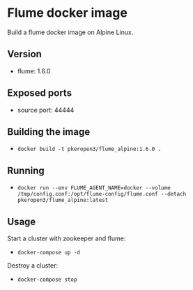 # Flume docker image
Build a flume docker image on Alpine Linux.

## Version
- flume: 1.6.0

## Exposed ports
- source port: 44444

## Building the image       
- ``docker build -t pkeropen3/flume_alpine:1.6.0 .``

## Running
- ``docker run --env FLUME_AGENT_NAME=docker --volume /tmp/config.conf:/opt/flume-config/flume.conf --detach pkeropen3/flume_alpine:latest ``

## Usage
Start a cluster with zookeeper and flume:

- ``docker-compose up -d ``

Destroy a cluster:

- ``docker-compose stop``

